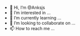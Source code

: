 




- 👋 Hi, I’m @Anksjs
- 👀 I’m interested in ...
- 🌱 I’m currently learning ...
- 💞️ I’m looking to collaborate on ...
- 📫 How to reach me ...

<!---
Anksjs/Anksjs is a ✨ special ✨ repository because its `README.md` (this file) appears on your GitHub profile.
You can click the Preview link to take a look at your changes.
--->
